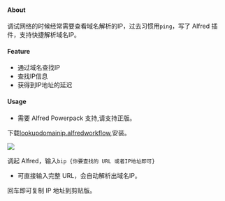 #### About

调试网络的时候经常需要查看域名解析的IP，过去习惯用`ping`，写了 Alfred 插件，支持快捷解析域名IP。

#### Feature

* 通过域名查找IP
* 查找IP信息
* 获得到IP地址的延迟

#### Usage 

* 需要 Alfred Powerpack 支持,请支持正版。

下载[lookupdomainip.alfredworkflow](https://github.com/foru17/alfred-lookupdomainip/blob/master/lookupdomainip.alfredworkflow),安装。

![](https://static.is26.com/source/github/boringip-1.JPG)

调起 Alfred，输入`bip {你要查找的 URL 或者IP地址即可}`

* 可直接输入完整 URL，会自动解析出域名IP。

回车即可复制 IP 地址到剪贴版。


